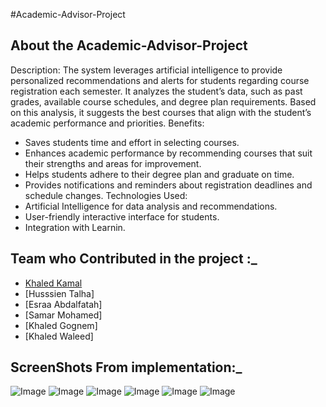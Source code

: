 #Academic-Advisor-Project
## About the Academic-Advisor-Project
Description:
The system leverages artificial intelligence to provide personalized recommendations and alerts for students regarding course registration each semester. It analyzes the student’s data, such as past grades, available course schedules, and degree plan requirements. Based on this analysis, it suggests the best courses that align with the student’s academic performance and priorities.
Benefits:
- Saves students time and effort in selecting courses.
- Enhances academic performance by recommending courses that suit their strengths and areas for improvement.
- Helps students adhere to their degree plan and graduate on time.
- Provides notifications and reminders about registration deadlines and schedule changes.
Technologies Used:
- Artificial Intelligence for data analysis and recommendations.
- User-friendly interactive interface for students.
- Integration with Learnin.


## Team who Contributed in the project :_
- [Khaled Kamal](https://github.com/Khaled-Kamal)
- [Husssien Talha]
- [Esraa Abdalfatah]
- [Samar Mohamed]
- [Khaled Gognem]
- [Khaled Waleed]


## ScreenShots From implementation:_
![Image](https://github.com/user-attachments/assets/26522d91-5177-4bd3-b63e-26a5bbba43d7) ![Image](https://github.com/user-attachments/assets/ff5625dd-9452-4cd5-bbb7-4474caf0362a) ![Image](https://github.com/user-attachments/assets/73103f7c-3766-4fc8-b935-211ea1913a5d) ![Image](https://github.com/user-attachments/assets/92f76c65-e050-479f-9216-0e415a93dae9) ![Image](https://github.com/user-attachments/assets/d171bc6e-67ba-48d7-8a44-dce0ed352e8d) ![Image](https://github.com/user-attachments/assets/1023f73d-68c9-4407-b7c3-da91c35f3683)


